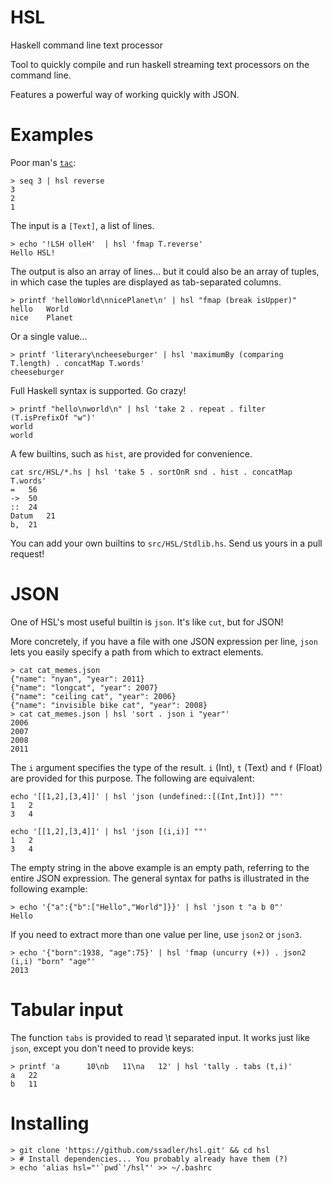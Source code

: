 HSL
===

Haskell command line text processor

Tool to quickly compile and run haskell streaming text processors on the
command line.

Features a powerful way of working quickly with JSON.

Examples
========

Poor man's [`tac`](http://www.gnu.org/software/coreutils/manual/html_node/tac-invocation.html):

    > seq 3 | hsl reverse
    3
    2
    1

The input is a `[Text]`, a list of lines.

    > echo '!LSH olleH'  | hsl 'fmap T.reverse'
    Hello HSL!

The output is also an array of lines... but it could also be an array of tuples, in which case the tuples are displayed as tab-separated columns.

    > printf 'helloWorld\nnicePlanet\n' | hsl "fmap (break isUpper)"
    hello	World
    nice	Planet

Or a single value...

    > printf 'literary\ncheeseburger' | hsl 'maximumBy (comparing T.length) . concatMap T.words'
    cheeseburger

Full Haskell syntax is supported. Go crazy!

    > printf "hello\nworld\n" | hsl 'take 2 . repeat . filter (T.isPrefixOf "w")'
    world
    world

A few builtins, such as `hist`, are provided for convenience. 

    cat src/HSL/*.hs | hsl 'take 5 . sortOnR snd . hist . concatMap T.words'
    =	56
    ->	50
    ::	24
    Datum	21
    b,	21

You can add your own builtins to `src/HSL/Stdlib.hs`. Send us yours in a pull request!


JSON
====

One of HSL's most useful builtin is `json`. It's like `cut`, but for JSON!

More concretely, if you have a file with one JSON expression per line, `json` lets you easily specify a path from which to extract elements.

    > cat cat_memes.json 
    {"name": "nyan", "year": 2011}
    {"name": "longcat", "year": 2007}
    {"name": "ceiling cat", "year": 2006}
    {"name": "invisible bike cat", "year": 2008}
    > cat cat_memes.json | hsl 'sort . json i "year"'
    2006
    2007
    2008
    2011

The `i` argument specifies the type of the result. `i` (Int), `t` (Text)
and `f` (Float) are provided for this purpose. The following are equivalent:

    echo '[[1,2],[3,4]]' | hsl 'json (undefined::[(Int,Int)]) ""'
    1	2
    3	4

    echo '[[1,2],[3,4]]' | hsl 'json [(i,i)] ""'
    1	2
    3	4

The empty string in the above example is an empty path, referring to the entire JSON expression. The general syntax for paths is illustrated in the following example:

    > echo '{"a":{"b":["Hello","World"]}}' | hsl 'json t "a b 0"'
    Hello

If you need to extract more than one value per line, use `json2` or `json3`.

    > echo '{"born":1938, "age":75}' | hsl 'fmap (uncurry (+)) . json2 (i,i) "born" "age"'
    2013


Tabular input
=============

The function `tabs` is provided to read \t separated input. It works just like `json`,
except you don't need to provide keys:

    > printf 'a      10\nb   11\na   12' | hsl 'tally . tabs (t,i)'
    a	22
    b	11

Installing
==========

    > git clone 'https://github.com/ssadler/hsl.git' && cd hsl
    > # Install dependencies... You probably already have them (?)
    > echo 'alias hsl="'`pwd`'/hsl"' >> ~/.bashrc

